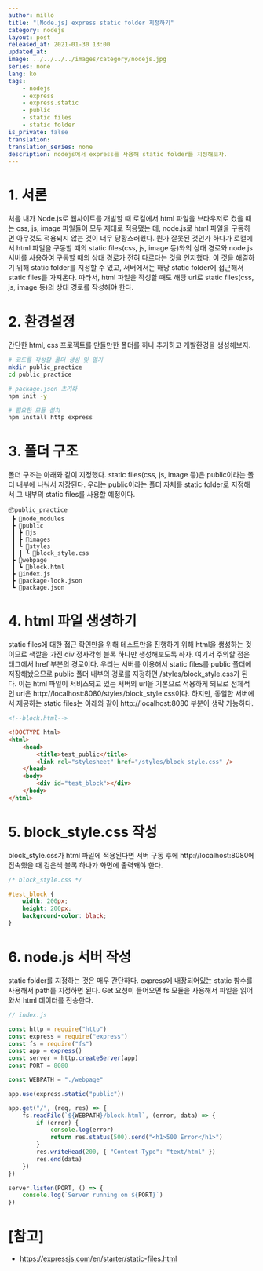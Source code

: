 ```yaml
---
author: millo
title: "[Node.js] express static folder 지정하기"
category: nodejs
layout: post
released_at: 2021-01-30 13:00
updated_at:
image: ../../../../images/category/nodejs.jpg
series: none
lang: ko
tags:
    - nodejs
    - express
    - express.static
    - public
    - static files
    - static folder
is_private: false
translation:
translation_series: none
description: nodejs에서 express를 사용해 static folder를 지정해보자.
---
```


# 1. 서론

처음 내가 Node.js로 웹사이트를 개발할 때 로컬에서 html 파일을 브라우저로 켰을 때는 css, js, image 파일들이 모두 제대로 적용됐는 데, node.js로 html 파일을 구동하면 아무것도 적용되지 않는 것이 너무 당황스러웠다. 뭔가 잘못된 것인가 하다가 로컬에서 html 파일을 구동할 때의 static files(css, js, image 등)와의 상대 경로와 node.js 서버를 사용하여 구동할 때의 상대 경로가 전혀 다르다는 것을 인지했다. 이 것을 해결하기 위해 static folder를 지정할 수 있고, 서버에서는 해당 static folder에 접근해서 static files를 가져온다. 따라서, html 파일을 작성할 때도 해당 url로 static files(css, js, image 등)의 상대 경로를 작성해야 한다.

# 2. 환경설정

간단한 html, css 프로젝트를 만들만한 폴더를 하나 추가하고 개발환경을 생성해보자.

```bash
# 코드를 작성할 폴더 생성 및 열기
mkdir public_practice
cd public_practice

# package.json 초기화
npm init -y

# 필요한 모듈 설치
npm install http express
```

# 3. 폴더 구조

폴더 구조는 아래와 같이 지정했다. static files(css, js, image 등)은 public이라는 폴더 내부에 나눠서 저장된다. 우리는 public이라는 폴더 자체를 static folder로 지정해서 그 내부의 static files를 사용할 예정이다.

```
📦public_practice
 ┣ 📂node_modules
 ┣ 📂public
 ┃ ┣ 📂js
 ┃ ┣ 📂images
 ┃ ┗ 📂styles
 ┃ ┃ ┗ 📜block_style.css
 ┣ 📂webpage
 ┃ ┗ 📜block.html
 ┣ 📜index.js
 ┣ 📜package-lock.json
 ┗ 📜package.json
```

# 4. html 파일 생성하기

static files에 대한 접근 확인만을 위해 테스트만을 진행하기 위해 html을 생성하는 것이므로 색깔을 가진 div 정사각형 블록 하나만 생성해보도록 하자. 여기서 주의할 점은 <link /> 태그에서 href 부분의 경로이다. 우리는 서버를 이용해서 static files를 public 폴더에 저장해놨으므로 public 폴더 내부의 경로를 지정하면 /styles/block_style.css가 된다. 이는 html 파일이 서비스되고 있는 서버의 url을 기본으로 적용하게 되므로 전체적인 url은 http://localhost:8080/styles/block_style.css이다. 하지만, 동일한 서버에서 제공하는 static files는 아래와 같이 http://localhost:8080 부분이 생략 가능하다.

```html
<!--block.html-->

<!DOCTYPE html>
<html>
    <head>
        <title>test_public</title>
        <link rel="stylesheet" href="/styles/block_style.css" />
    </head>
    <body>
        <div id="test_block"></div>
    </body>
</html>
```

# 5. block_style.css 작성

block_style.css가 html 파일에 적용된다면 서버 구동 후에 http://localhost:8080에 접속했을 때 검은색 블록 하나가 화면에 출력돼야 한다.

```css
/* block_style.css */

#test_block {
    width: 200px;
    height: 200px;
    background-color: black;
}
```

# 6. node.js 서버 작성

static folder를 지정하는 것은 매우 간단하다. express에 내장되어있는 static 함수를 사용해서 path를 지정하면 된다. Get 요청이 들어오면 fs 모듈을 사용해서 파일을 읽어와서 html 데이터를 전송한다.

```js
// index.js

const http = require("http")
const express = require("express")
const fs = require("fs")
const app = express()
const server = http.createServer(app)
const PORT = 8080

const WEBPATH = "./webpage"

app.use(express.static("public"))

app.get("/", (req, res) => {
    fs.readFile(`${WEBPATH}/block.html`, (error, data) => {
        if (error) {
            console.log(error)
            return res.status(500).send("<h1>500 Error</h1>")
        }
        res.writeHead(200, { "Content-Type": "text/html" })
        res.end(data)
    })
})

server.listen(PORT, () => {
    console.log(`Server running on ${PORT}`)
})
```

# [참고]

-   https://expressjs.com/en/starter/static-files.html
